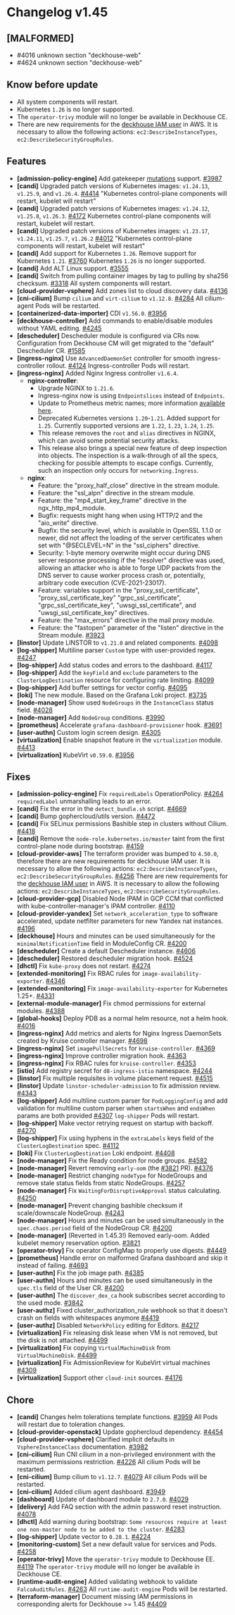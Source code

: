 # Changelog v1.45

## [MALFORMED]


 - #4016 unknown section "deckhouse-web"
 - #4624 unknown section "deckhouse-web"

## Know before update


 - All system components will restart.
 - Kubernetes `1.26` is no longer supported.
 - The `operator-trivy` module will no longer be available in Deckhouse CE.
 - There are new requirements for the [deckhouse IAM user](https://deckhouse.io/documentation/v1.45/modules/030-cloud-provider-aws/environment.html#json-policy) in AWS. It is necessary to allow the following actions: `ec2:DescribeInstanceTypes`, `ec2:DescribeSecurityGroupRules`.

## Features


 - **[admission-policy-engine]** Add gatekeeper [mutations](https://open-policy-agent.github.io/gatekeeper/website/docs/mutation) support. [#3987](https://github.com/deckhouse/deckhouse/pull/3987)
 - **[candi]** Upgraded patch versions of Kubernetes images: `v1.24.13`, `v1.25.9`, and `v1.26.4`. [#4414](https://github.com/deckhouse/deckhouse/pull/4414)
    "Kubernetes control-plane components will restart, kubelet will restart"
 - **[candi]** Upgraded patch versions of Kubernetes images: `v1.24.12`, `v1.25.8`, `v1.26.3`. [#4172](https://github.com/deckhouse/deckhouse/pull/4172)
    Kubernetes control-plane components will restart, kubelet will restart.
 - **[candi]** Upgraded patch versions of Kubernetes images: `v1.23.17`, `v1.24.11`, `v1.25.7`, `v1.26.2` [#4012](https://github.com/deckhouse/deckhouse/pull/4012)
    "Kubernetes control-plane components will restart, kubelet will restart"
 - **[candi]** Add support for Kubernetes `1.26`. Remove support for Kubernetes `1.21`. [#3760](https://github.com/deckhouse/deckhouse/pull/3760)
    Kubernetes `1.26` is no longer supported.
 - **[candi]** Add ALT Linux support. [#3555](https://github.com/deckhouse/deckhouse/pull/3555)
 - **[candi]** Switch from pulling container images by tag to pulling by sha256 checksum. [#3318](https://github.com/deckhouse/deckhouse/pull/3318)
    All system components will restart.
 - **[cloud-provider-vsphere]** Add zones list to cloud discovery data. [#4136](https://github.com/deckhouse/deckhouse/pull/4136)
 - **[cni-cilium]** Bump `cilium` and `virt-cilium` to `v1.12.8`. [#4284](https://github.com/deckhouse/deckhouse/pull/4284)
    All cilium-agent Pods will be restarted.
 - **[containerized-data-importer]** CDI `v1.56.0`. [#3956](https://github.com/deckhouse/deckhouse/pull/3956)
 - **[deckhouse-controller]** Add commands to enable/disable modules without YAML editing. [#4245](https://github.com/deckhouse/deckhouse/pull/4245)
 - **[descheduler]** Descheduler module is configured via CRs now. Configuration from Deckhouse CM will get migrated to the "default" Descheduler CR. [#1585](https://github.com/deckhouse/deckhouse/pull/1585)
 - **[ingress-nginx]** Use `AdvancedDaemonSet` controller for smooth ingress-controller rollout. [#4124](https://github.com/deckhouse/deckhouse/pull/4124)
    Ingress-controller Pods will restart.
 - **[ingress-nginx]** Added Nginx Ingress controller `v1.6.4`.
    - **nginx-controller**:
      * Upgrade NGINX to `1.21.6`.
      * Ingress-nginx now is using `Endpointslices` instead of `Endpoints`. 
      * Update to Prometheus metric names; more information [available here]( https://github.com/kubernetes/ingress-nginx/pull/8728).
      * Deprecated Kubernetes versions `1.20`-`1.21`. Added support for `1.25`. Currently supported versions are `1.22`, `1.23`, `1.24`, `1.25`.
      * This release removes the `root` and `alias` directives in NGINX, which can avoid some potential security attacks.
      * This release also brings a special new feature of deep inspection into objects. The inspection is a walk-through of all the specs, checking for possible attempts to escape configs. Currently, such an inspection only occurs for `networking.Ingress`.
    - **nginx**:
      * Feature: the "proxy_half_close" directive in the stream module.
      * Feature: the "ssl_alpn" directive in the stream module.
      * Feature: the "mp4_start_key_frame" directive in the ngx_http_mp4_module.
      * Bugfix: requests might hang when using HTTP/2 and the "aio_write" directive.
      * Bugfix: the security level, which is available in OpenSSL 1.1.0 or newer, did not affect the loading of the server certificates when set with "@SECLEVEL=N" in the "ssl_ciphers" directive.
      * Security: 1-byte memory overwrite might occur during DNS server response processing if the "resolver" directive was used, allowing an attacker who is able to forge UDP packets from the DNS server to cause worker process crash or, potentially, arbitrary code execution (CVE-2021-23017).
      * Feature: variables support in the "proxy_ssl_certificate", "proxy_ssl_certificate_key" "grpc_ssl_certificate", "grpc_ssl_certificate_key", "uwsgi_ssl_certificate", and "uwsgi_ssl_certificate_key" directives.
      * Feature: the "max_errors" directive in the mail proxy module.
      * Feature: the "fastopen" parameter of the "listen" directive in the Stream module. [#3923](https://github.com/deckhouse/deckhouse/pull/3923)
 - **[linstor]** Update LINSTOR to `v1.21.0` and related components. [#4098](https://github.com/deckhouse/deckhouse/pull/4098)
 - **[log-shipper]** Multiline parser `Custom` type with user-provided regex. [#4247](https://github.com/deckhouse/deckhouse/pull/4247)
 - **[log-shipper]** Add status codes and errors to the dashboard. [#4117](https://github.com/deckhouse/deckhouse/pull/4117)
 - **[log-shipper]** Add the `keyField` and `exclude` parameters to the `ClusterLogDestination` resource for configuring rate limiting. [#4099](https://github.com/deckhouse/deckhouse/pull/4099)
 - **[log-shipper]** Add buffer settings for vector config. [#4095](https://github.com/deckhouse/deckhouse/pull/4095)
 - **[loki]** The new module. Based on the Grafana Loki project. [#3735](https://github.com/deckhouse/deckhouse/pull/3735)
 - **[node-manager]** Show used `NodeGroups` in the `InstanceClass` status field. [#4028](https://github.com/deckhouse/deckhouse/pull/4028)
 - **[node-manager]** Add `NodeGroup` conditions. [#3990](https://github.com/deckhouse/deckhouse/pull/3990)
 - **[prometheus]** Accelerate `grafana-dashboard-provisioner` hook. [#3691](https://github.com/deckhouse/deckhouse/pull/3691)
 - **[user-authn]** Custom login screen design. [#4305](https://github.com/deckhouse/deckhouse/pull/4305)
 - **[virtualization]** Enable snapshot feature in the `virtualization` module. [#4413](https://github.com/deckhouse/deckhouse/pull/4413)
 - **[virtualization]** KubeVirt `v0.59.0`. [#3956](https://github.com/deckhouse/deckhouse/pull/3956)

## Fixes


 - **[admission-policy-engine]** Fix `requiredLabels` OperationPolicy. [#4264](https://github.com/deckhouse/deckhouse/pull/4264)
    `requiredLabel` unmarshalling leads to an error.
 - **[candi]** Fix the error in the `detect_bundle.sh` script. [#4669](https://github.com/deckhouse/deckhouse/pull/4669)
 - **[candi]** Bump gophercloud/utils version. [#4472](https://github.com/deckhouse/deckhouse/pull/4472)
 - **[candi]** Fix SELinux permissions Bashible step in clusters without Cilium. [#4418](https://github.com/deckhouse/deckhouse/pull/4418)
 - **[candi]** Remove the `node-role.kubernetes.io/master` taint from the first control-plane node during bootstrap. [#4159](https://github.com/deckhouse/deckhouse/pull/4159)
 - **[cloud-provider-aws]** The terraform provider was bumped to `4.50.0`, therefore there are new requirements for deckhouse IAM user. It is necessary to allow the following actions: `ec2:DescribeInstanceTypes`, `ec2:DescribeSecurityGroupRules`. [#4256](https://github.com/deckhouse/deckhouse/pull/4256)
    There are new requirements for the [deckhouse IAM user](https://deckhouse.io/documentation/v1.45/modules/030-cloud-provider-aws/environment.html#json-policy) in AWS. It is necessary to allow the following actions: `ec2:DescribeInstanceTypes`, `ec2:DescribeSecurityGroupRules`.
 - **[cloud-provider-gcp]** Disabled Node IPAM in GCP CCM that conflicted with kube-controller-manager's IPAM controller. [#4110](https://github.com/deckhouse/deckhouse/pull/4110)
 - **[cloud-provider-yandex]** Set `network_acceleration_type` to software accelerated, update netfilter parameters for new Yandex nat instances. [#4196](https://github.com/deckhouse/deckhouse/pull/4196)
 - **[deckhouse]** Hours and minutes can be used simultaneously for the `minimalNotificationTime` field in ModuleConfig CR. [#4200](https://github.com/deckhouse/deckhouse/pull/4200)
 - **[descheduler]** Create a default Descheduler instance. [#4606](https://github.com/deckhouse/deckhouse/pull/4606)
 - **[descheduler]** Restored descheduler migration hook. [#4524](https://github.com/deckhouse/deckhouse/pull/4524)
 - **[dhctl]** Fix `kube-proxy` does not restart. [#4274](https://github.com/deckhouse/deckhouse/pull/4274)
 - **[extended-monitoring]** Fix RBAC rules for `image-availability-exporter`. [#4346](https://github.com/deckhouse/deckhouse/pull/4346)
 - **[extended-monitoring]** Fix `image-availability-exporter` for Kubernetes 1.25+. [#4331](https://github.com/deckhouse/deckhouse/pull/4331)
 - **[external-module-manager]** Fix chmod permissions for external modules. [#4388](https://github.com/deckhouse/deckhouse/pull/4388)
 - **[global-hooks]** Deploy PDB as a normal helm resource, not a helm hook. [#4016](https://github.com/deckhouse/deckhouse/pull/4016)
 - **[ingress-nginx]** Add metrics and alerts for Nginx Ingress DaemonSets created by Kruise controller manager. [#4698](https://github.com/deckhouse/deckhouse/pull/4698)
 - **[ingress-nginx]** Set `imagePullSecrets` for `kruise-controller`. [#4369](https://github.com/deckhouse/deckhouse/pull/4369)
 - **[ingress-nginx]** Improve controller migration hook. [#4363](https://github.com/deckhouse/deckhouse/pull/4363)
 - **[ingress-nginx]** Fix RBAC rules for `kruise-controller`. [#4353](https://github.com/deckhouse/deckhouse/pull/4353)
 - **[istio]** Add registry secret for `d8-ingress-istio` namespace. [#4244](https://github.com/deckhouse/deckhouse/pull/4244)
 - **[linstor]** Fix multiple requisites in volume placement request. [#4515](https://github.com/deckhouse/deckhouse/pull/4515)
 - **[linstor]** Update `linstor-scheduler-admission` to fix admission review. [#4343](https://github.com/deckhouse/deckhouse/pull/4343)
 - **[log-shipper]** Add multiline custom parser for `PodLoggingConfig` and add validation for multiline custom parser when `startsWhen` and `endsWhen` params  are both provided [#4307](https://github.com/deckhouse/deckhouse/pull/4307)
    `log-shipper` Pods will restart.
 - **[log-shipper]** Make vector retrying request on startup with backoff. [#4270](https://github.com/deckhouse/deckhouse/pull/4270)
 - **[log-shipper]** Fix using hyphens in the `extraLabels` keys field of the `ClusterLogDestination` spec. [#4112](https://github.com/deckhouse/deckhouse/pull/4112)
 - **[loki]** Fix `ClusterLogDestination` Loki endpoint. [#4408](https://github.com/deckhouse/deckhouse/pull/4408)
 - **[node-manager]** Fix the Ready condition for node groups. [#4582](https://github.com/deckhouse/deckhouse/pull/4582)
 - **[node-manager]** Revert removing `early-oom` (the [#3821](https://github.com/deckhouse/deckhouse/pull/3821) PR). [#4376](https://github.com/deckhouse/deckhouse/pull/4376)
 - **[node-manager]** Restrict changing `nodeType` for NodeGroups and remove stale status fields from static NodeGroups. [#4257](https://github.com/deckhouse/deckhouse/pull/4257)
 - **[node-manager]** Fix `WaitingForDisruptiveApproval` status calculating. [#4250](https://github.com/deckhouse/deckhouse/pull/4250)
 - **[node-manager]** Prevent changing bashible checksum if scale/downscale NodeGroup. [#4243](https://github.com/deckhouse/deckhouse/pull/4243)
 - **[node-manager]** Hours and minutes can be used simultaneously in the `spec.chaos.period` field of the NodeGroup CR. [#4200](https://github.com/deckhouse/deckhouse/pull/4200)
 - **[node-manager]** (Reverted in 1.45.3!) Removed early-oom. Added kubelet memory reservation option. [#3821](https://github.com/deckhouse/deckhouse/pull/3821)
 - **[operator-trivy]** Fix operator ConfigMap to properly use digests. [#4449](https://github.com/deckhouse/deckhouse/pull/4449)
 - **[prometheus]** Handle error on malformed Grafana dashboard and skip it instead of failing. [#4693](https://github.com/deckhouse/deckhouse/pull/4693)
 - **[user-authn]** Fix the job image path. [#4385](https://github.com/deckhouse/deckhouse/pull/4385)
 - **[user-authn]** Hours and minutes can be used simultaneously in the `spec.tls` field of the User CR. [#4200](https://github.com/deckhouse/deckhouse/pull/4200)
 - **[user-authn]** The `discover_dex_ca` hook subscribes secret according to the used mode. [#3842](https://github.com/deckhouse/deckhouse/pull/3842)
 - **[user-authz]** Fixed cluster_authorization_rule webhook so that it doesn't crash on fields with whitespaces anymore [#4419](https://github.com/deckhouse/deckhouse/pull/4419)
 - **[user-authz]** Disabled `NetworkPolicy` editing for Editors. [#4217](https://github.com/deckhouse/deckhouse/pull/4217)
 - **[virtualization]** Fix releasing disk lease when VM is not removed, but the disk is not attached. [#4499](https://github.com/deckhouse/deckhouse/pull/4499)
 - **[virtualization]** Fix copying `VirtualMachineDisk` from `VirtualMachineDisk`. [#4499](https://github.com/deckhouse/deckhouse/pull/4499)
 - **[virtualization]** Fix AdmissionReview for KubeVirt virtual machines [#4309](https://github.com/deckhouse/deckhouse/pull/4309)
 - **[virtualization]** Support other `cloud-init` sources. [#4176](https://github.com/deckhouse/deckhouse/pull/4176)

## Chore


 - **[candi]** Changes helm tolerations template functions. [#3959](https://github.com/deckhouse/deckhouse/pull/3959)
    All Pods will restart due to toleration changes.
 - **[cloud-provider-openstack]** Update gophercloud dependency. [#4454](https://github.com/deckhouse/deckhouse/pull/4454)
 - **[cloud-provider-vsphere]** Clarified implicit defaults in `VsphereInstanceClass` documentation. [#3982](https://github.com/deckhouse/deckhouse/pull/3982)
 - **[cni-cilium]** Run CNI cilium in a non-privileged environment with the maximum permissions restriction. [#4226](https://github.com/deckhouse/deckhouse/pull/4226)
    All cilium Pods will be restarted.
 - **[cni-cilium]** Bump cilium to `v1.12.7`. [#4079](https://github.com/deckhouse/deckhouse/pull/4079)
    All cilium Pods will be restarted.
 - **[cni-cilium]** Added cilium agent dashboard. [#3949](https://github.com/deckhouse/deckhouse/pull/3949)
 - **[dashboard]** Update of dashboard module to `2.7.0`. [#4029](https://github.com/deckhouse/deckhouse/pull/4029)
 - **[delivery]** Add FAQ section with the admin password reset instruction. [#4078](https://github.com/deckhouse/deckhouse/pull/4078)
 - **[dhctl]** Add warning during bootstrap: `Some resources require at least one non-master node to be added to the cluster`. [#4283](https://github.com/deckhouse/deckhouse/pull/4283)
 - **[log-shipper]** Update vector to `0.28.1`. [#4224](https://github.com/deckhouse/deckhouse/pull/4224)
 - **[monitoring-custom]** Set a new default value for services and Pods. [#4258](https://github.com/deckhouse/deckhouse/pull/4258)
 - **[operator-trivy]** Move the `operator-trivy` module to Deckhouse EE. [#4119](https://github.com/deckhouse/deckhouse/pull/4119)
    The `operator-trivy` module will no longer be available in Deckhouse CE.
 - **[runtime-audit-engine]** Added validating webhook to validate `FalcoAuditRules`. [#4263](https://github.com/deckhouse/deckhouse/pull/4263)
    All `runtime-audit-engine` Pods will be restarted.
 - **[terraform-manager]** Document missing IAM permissions in corresponding alerts for Deckhouse >= 1.45 [#4409](https://github.com/deckhouse/deckhouse/pull/4409)

